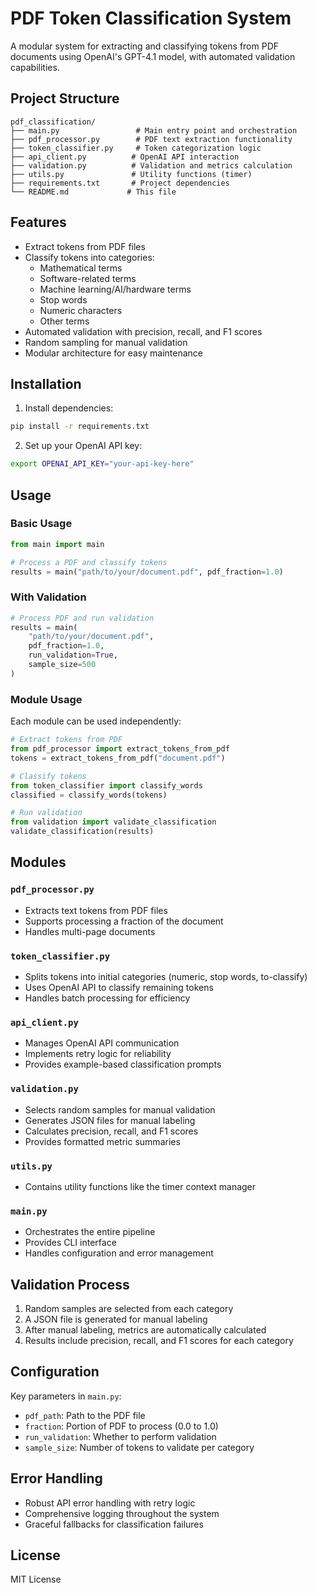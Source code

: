 # PDF Token Classification System

A modular system for extracting and classifying tokens from PDF documents using OpenAI's GPT-4.1 model, with automated validation capabilities.

## Project Structure

```
pdf_classification/
├── main.py                 # Main entry point and orchestration
├── pdf_processor.py        # PDF text extraction functionality
├── token_classifier.py     # Token categorization logic
├── api_client.py          # OpenAI API interaction
├── validation.py          # Validation and metrics calculation
├── utils.py               # Utility functions (timer)
├── requirements.txt       # Project dependencies
└── README.md             # This file
```

## Features

- Extract tokens from PDF files
- Classify tokens into categories:
  - Mathematical terms
  - Software-related terms
  - Machine learning/AI/hardware terms
  - Stop words
  - Numeric characters
  - Other terms
- Automated validation with precision, recall, and F1 scores
- Random sampling for manual validation
- Modular architecture for easy maintenance

## Installation

1. Install dependencies:
```bash
pip install -r requirements.txt
```

2. Set up your OpenAI API key:
```bash
export OPENAI_API_KEY="your-api-key-here"
```

## Usage

### Basic Usage

```python
from main import main

# Process a PDF and classify tokens
results = main("path/to/your/document.pdf", pdf_fraction=1.0)
```

### With Validation

```python
# Process PDF and run validation
results = main(
    "path/to/your/document.pdf", 
    pdf_fraction=1.0, 
    run_validation=True, 
    sample_size=500
)
```

### Module Usage

Each module can be used independently:

```python
# Extract tokens from PDF
from pdf_processor import extract_tokens_from_pdf
tokens = extract_tokens_from_pdf("document.pdf")

# Classify tokens
from token_classifier import classify_words
classified = classify_words(tokens)

# Run validation
from validation import validate_classification
validate_classification(results)
```

## Modules

### `pdf_processor.py`
- Extracts text tokens from PDF files
- Supports processing a fraction of the document
- Handles multi-page documents

### `token_classifier.py`
- Splits tokens into initial categories (numeric, stop words, to-classify)
- Uses OpenAI API to classify remaining tokens
- Handles batch processing for efficiency

### `api_client.py`
- Manages OpenAI API communication
- Implements retry logic for reliability
- Provides example-based classification prompts

### `validation.py`
- Selects random samples for manual validation
- Generates JSON files for manual labeling
- Calculates precision, recall, and F1 scores
- Provides formatted metric summaries

### `utils.py`
- Contains utility functions like the timer context manager

### `main.py`
- Orchestrates the entire pipeline
- Provides CLI interface
- Handles configuration and error management

## Validation Process

1. Random samples are selected from each category
2. A JSON file is generated for manual labeling
3. After manual labeling, metrics are automatically calculated
4. Results include precision, recall, and F1 scores for each category

## Configuration

Key parameters in `main.py`:
- `pdf_path`: Path to the PDF file
- `fraction`: Portion of PDF to process (0.0 to 1.0)
- `run_validation`: Whether to perform validation
- `sample_size`: Number of tokens to validate per category

## Error Handling

- Robust API error handling with retry logic
- Comprehensive logging throughout the system
- Graceful fallbacks for classification failures

## License

MIT License
